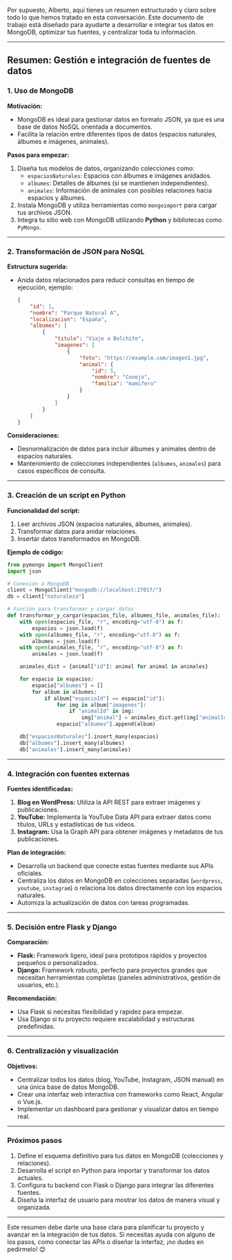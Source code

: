 Por supuesto, Alberto, aquí tienes un resumen estructurado y claro sobre todo lo que hemos tratado en esta conversación. Este documento de trabajo está diseñado para ayudarte a desarrollar e integrar tus datos en MongoDB, optimizar tus fuentes, y centralizar toda tu información.

---

## **Resumen: Gestión e integración de fuentes de datos**

### **1. Uso de MongoDB**
**Motivación:**
- MongoDB es ideal para gestionar datos en formato JSON, ya que es una base de datos NoSQL orientada a documentos.
- Facilita la relación entre diferentes tipos de datos (espacios naturales, álbumes e imágenes, animales).

**Pasos para empezar:**
1. Diseña tus modelos de datos, organizando colecciones como:
   - `espaciosNaturales`: Espacios con álbumes e imágenes anidados.
   - `albumes`: Detalles de álbumes (si se mantienen independientes).
   - `animales`: Información de animales con posibles relaciones hacia espacios y álbumes.
2. Instala MongoDB y utiliza herramientas como `mongoimport` para cargar tus archivos JSON.
3. Integra tu sitio web con MongoDB utilizando **Python** y bibliotecas como `PyMongo`.

---

### **2. Transformación de JSON para NoSQL**
**Estructura sugerida:**
- Anida datos relacionados para reducir consultas en tiempo de ejecución, ejemplo:
  ```json
  {
      "id": 1,
      "nombre": "Parque Natural A",
      "localizacion": "España",
      "albumes": [
          {
              "titulo": "Viaje a Belchite",
              "imagenes": [
                  {
                      "foto": "https://example.com/imagen1.jpg",
                      "animal": {
                          "id": 5,
                          "nombre": "Conejo",
                          "familia": "mamifero"
                      }
                  }
              ]
          }
      ]
  }
  ```

**Consideraciones:**
- Desnormalización de datos para incluir álbumes y animales dentro de espacios naturales.
- Mantenimiento de colecciones independientes (`albumes`, `animales`) para casos específicos de consulta.

---

### **3. Creación de un script en Python**
**Funcionalidad del script:**
1. Leer archivos JSON (espacios naturales, álbumes, animales).
2. Transformar datos para anidar relaciones.
3. Insertar datos transformados en MongoDB.

**Ejemplo de código:**
```python
from pymongo import MongoClient
import json

# Conexión a MongoDB
client = MongoClient("mongodb://localhost:27017/")
db = client["naturaleza"]

# Función para transformar y cargar datos
def transformar_y_cargar(espacios_file, albumes_file, animales_file):
    with open(espacios_file, "r", encoding="utf-8") as f:
        espacios = json.load(f)
    with open(albumes_file, "r", encoding="utf-8") as f:
        albumes = json.load(f)
    with open(animales_file, "r", encoding="utf-8") as f:
        animales = json.load(f)

    animales_dict = {animal["id"]: animal for animal in animales}

    for espacio in espacios:
        espacio["albumes"] = []
        for album in albumes:
            if album["espacioId"] == espacio["id"]:
                for img in album["imagenes"]:
                    if "animalId" in img:
                        img["animal"] = animales_dict.get(img["animalId"])
                espacio["albumes"].append(album)

    db["espaciosNaturales"].insert_many(espacios)
    db["albumes"].insert_many(albumes)
    db["animales"].insert_many(animales)
```

---

### **4. Integración con fuentes externas**
**Fuentes identificadas:**
1. **Blog en WordPress:** Utiliza la API REST para extraer imágenes y publicaciones.
2. **YouTube:** Implementa la YouTube Data API para extraer datos como títulos, URLs y estadísticas de tus vídeos.
3. **Instagram:** Usa la Graph API para obtener imágenes y metadatos de tus publicaciones.

**Plan de integración:**
- Desarrolla un backend que conecte estas fuentes mediante sus APIs oficiales.
- Centraliza los datos en MongoDB en colecciones separadas (`wordpress`, `youtube`, `instagram`) o relaciona los datos directamente con los espacios naturales.
- Automiza la actualización de datos con tareas programadas.

---

### **5. Decisión entre Flask y Django**
**Comparación:**
- **Flask:** Framework ligero, ideal para prototipos rápidos y proyectos pequeños o personalizados.
- **Django:** Framework robusto, perfecto para proyectos grandes que necesitan herramientas completas (paneles administrativos, gestión de usuarios, etc.).

**Recomendación:**
- Usa Flask si necesitas flexibilidad y rapidez para empezar.
- Usa Django si tu proyecto requiere escalabilidad y estructuras predefinidas.

---

### **6. Centralización y visualización**
**Objetivos:**
- Centralizar todos los datos (blog, YouTube, Instagram, JSON manual) en una única base de datos MongoDB.
- Crear una interfaz web interactiva con frameworks como React, Angular o Vue.js.
- Implementar un dashboard para gestionar y visualizar datos en tiempo real.

---

### **Próximos pasos**
1. Define el esquema definitivo para tus datos en MongoDB (colecciones y relaciones).
2. Desarrolla el script en Python para importar y transformar los datos actuales.
3. Configura tu backend con Flask o Django para integrar las diferentes fuentes.
4. Diseña la interfaz de usuario para mostrar los datos de manera visual y organizada.

---

Este resumen debe darte una base clara para planificar tu proyecto y avanzar en la integración de tus datos. Si necesitas ayuda con alguno de los pasos, como conectar las APIs o diseñar la interfaz, ¡no dudes en pedírmelo! 😊